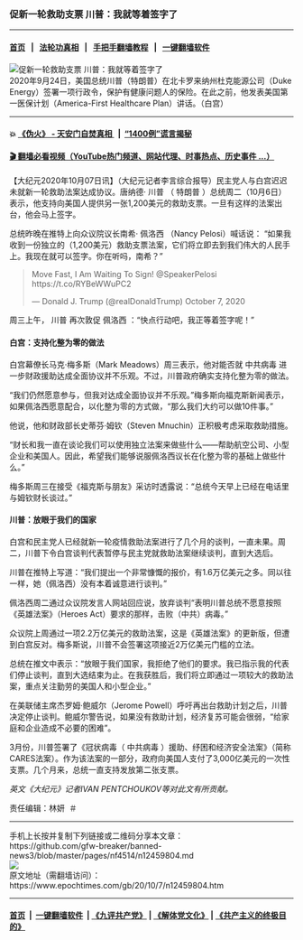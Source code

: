 ### 促新一轮救助支票 川普：我就等着签字了
------------------------

#### [首页](https://github.com/gfw-breaker/banned-news3/blob/master/README.md) &nbsp;&nbsp;|&nbsp;&nbsp; [法轮功真相](https://github.com/begood0513/basic/blob/master/README.md)  &nbsp;&nbsp;|&nbsp;&nbsp; [手把手翻墙教程](https://github.com/gfw-breaker/guides/wiki)  &nbsp;&nbsp;|&nbsp;&nbsp; [一键翻墙软件](https://github.com/gfw-breaker/nogfw/blob/master/README.md)  



<div><img alt="促新一轮救助支票 川普：我就等着签字了" class="attachment-djy_600_400 size-djy_600_400 wp-post-image" src="https://i.epochtimes.com/assets/uploads/2020/10/50382649502_957cf2de3a_o-600x400.jpg"/>
<div class="caption">
 2020年9月24日，美国总统川普（特朗普）在北卡罗来纳州杜克能源公司（Duke Energy）签署一项行政令，保护有健康问题人的保险。在此之前，他发表美国第一医保计划（America-First Healthcare Plan）讲话。（白宫）
</div></div><hr/>

#### 💥 [《伪火》 - 天安门自焚真相 ](http://158.247.195.190:10000/videos/blog/weihuo.html)&nbsp; |&nbsp; [“1400例”谎言揭秘  ](http://158.247.195.190:10000/videos/blog/jiexi1400.html)

#### [ 🎬  翻墙必看视频（YouTube热门频道、网站代理、时事热点、历史事件 ...）](https://github.com/gfw-breaker/links/blob/master/banned.md)

<div><p>
 【大纪元2020年10月07日讯】（大纪元记者李言综合报导）民主党人与白宫迟迟未就新一轮救助法案达成协议。唐纳德·
 <ok href="https://www.epochtimes.com/gb/tag/%E5%B7%9D%E6%99%AE.html">
  川普
 </ok>
 （
 <ok href="https://www.epochtimes.com/gb/tag/%E7%89%B9%E6%9C%97%E6%99%AE.html">
  特朗普
 </ok>
 ）总统周二（10月6日）表示，他支持向美国人提供另一张1,200美元的救助支票。一旦有这样的法案出台，他会马上签字。
</p>
<p>
 总统昨晚在推特上向众议院议长南希·
 <ok href="https://www.epochtimes.com/gb/tag/%E4%BD%A9%E6%B4%9B%E8%A5%BF.html">
  佩洛西
 </ok>
 （Nancy Pelosi）喊话说： “如果我收到一份独立的（1,200美元）救助支票法案，它们将立即去到我们伟大的人民手上。我现在就可以签字。你在听吗，南希？”
</p>
<p>
</p>
<blockquote class="twitter-tweet">
 <p dir="ltr" lang="en">
  Move Fast, I Am Waiting To Sign!
  <ok href="https://twitter.com/SpeakerPelosi?ref_src=twsrc%5Etfw">
   @SpeakerPelosi
  </ok>
  <ok href="https://t.co/RYBeWWuPC2">
   https://t.co/RYBeWWuPC2
  </ok>
 </p>
 <p>
  — Donald J. Trump (@realDonaldTrump)
  <ok href="https://twitter.com/realDonaldTrump/status/1313829415730786305?ref_src=twsrc%5Etfw">
   October 7, 2020
  </ok>
 </p>
</blockquote>
<p>
 <p>
  周三上午，
  <ok href="https://www.epochtimes.com/gb/tag/%E5%B7%9D%E6%99%AE.html">
   川普
  </ok>
  再次敦促
  <ok href="https://www.epochtimes.com/gb/tag/%E4%BD%A9%E6%B4%9B%E8%A5%BF.html">
   佩洛西
  </ok>
  ：“快点行动吧，我正等着签字呢！”
 </p>
 <h4>
  白宫：支持化整为零的做法
 </h4>
 <p>
  白宫幕僚长马克·梅多斯（Mark Meadows）周三表示，他对能否就
  <ok href="https://www.epochtimes.com/gb/tag/%E4%B8%AD%E5%85%B1%E7%97%85%E6%AF%92.html">
   中共病毒
  </ok>
  进一步财政援助达成全面协议并不乐观。不过，川普政府确实支持化整为零的做法。
 </p>
 <p>
  “我们仍然愿意参与，但我对达成全面协议并不乐观。”梅多斯向福克斯新闻表示，如果佩洛西愿意配合，以化整为零的方式做，“那么我们大约可以做10件事。”
 </p>
 <p>
  他说，他和财政部长史蒂芬·姆钦（Steven Mnuchin）正积极考虑采取救助措施。
 </p>
 <p>
  “财长和我一直在谈论我们可以使用独立法案来做些什么——帮助航空公司、小型企业和美国人。因此，希望我们能够说服佩洛西议长在化整为零的基础上做些什么。”
 </p>
 <p>
  梅多斯周三在接受《福克斯与朋友》采访时透露说：“总统今天早上已经在电话里与姆钦财长谈过。”
 </p>
 <h4>
  川普：放眼于我们的国家
 </h4>
 <p>
  白宫和民主党人已经就新一轮疫情救助法案进行了几个月的谈判，一直未果。周二，川普下令白宫谈判代表暂停与民主党就救助法案继续谈判，直到大选后。
 </p>
 <p>
  川普在推特上写道：“我们提出一个非常慷慨的报价，有1.6万亿美元之多。同以往一样，她（佩洛西）没有本着诚意进行谈判。”
 </p>
 <p>
  佩洛西周二通过众议院发言人网站回应说，放弃谈判“表明川普总统不愿意按照《英雄法案》（Heroes Act）要求的那样，击败（中共）病毒。”
 </p>
 <p>
  众议院上周通过一项2.2万亿美元的救助法案，这是《英雄法案》的更新版，但遭到白宫反对。梅多斯说，川普不会签署这项接近2万亿美元门槛的立法。
 </p>
 <p>
  总统在推文中表示：“放眼于我们国家，我拒绝了他们的要求。我已指示我的代表们停止谈判，直到大选结束为止。在我获胜后，我们将立即通过一项较大的救助法案，重点关注勤劳的美国人和小型企业。”
 </p>
 <p>
  在美联储主席杰罗姆·鲍威尔（Jerome Powell）呼吁再出台救助计划之后，川普决定停止谈判。鲍威尔警告说，如果没有救助计划，经济复苏可能会很弱，“给家庭和企业造成不必要的困难”。
 </p>
 <p>
  3月份，川普签署了《冠状病毒（
  <ok href="https://www.epochtimes.com/gb/tag/%E4%B8%AD%E5%85%B1%E7%97%85%E6%AF%92.html">
   中共病毒
  </ok>
  ）援助、纾困和经济安全法案》（简称CARES法案）。作为该法案的一部分，政府向美国人支付了3,000亿美元的一次性支票。几个月来，总统一直支持发放第二张支票。
 </p>
 <p>
  <em>
   英文《大纪元》记者IVAN PENTCHOUKOV等对此文有所贡献。
  </em>
 </p>
 <p>
  责任编辑：林妍  ＃
 </p>
 <div id="gtx-anchor" style="position: absolute; visibility: hidden; left: 10px; top: 756.812px; width: 161px; height: 19px;">
 </div>
</p></div>
<hr/>
手机上长按并复制下列链接或二维码分享本文章：<br/>
https://github.com/gfw-breaker/banned-news3/blob/master/pages/nf4514/n12459804.md <br/>
<a href='https://github.com/gfw-breaker/banned-news3/blob/master/pages/nf4514/n12459804.md'><img src='https://github.com/gfw-breaker/banned-news3/blob/master/pages/nf4514/n12459804.md.png'/></a> <br/>
原文地址（需翻墙访问）：https://www.epochtimes.com/gb/20/10/7/n12459804.htm


------------------------
#### [首页](https://github.com/gfw-breaker/banned-news3/blob/master/README.md) &nbsp;|&nbsp; [一键翻墙软件](https://github.com/gfw-breaker/nogfw/blob/master/README.md) &nbsp;| [《九评共产党》](https://github.com/gfw-breaker/9ping.md/blob/master/README.md#九评之一评共产党是什么) | [《解体党文化》](https://github.com/gfw-breaker/jtdwh.md/blob/master/README.md) | [《共产主义的终极目的》](https://github.com/gfw-breaker/gczydzjmd.md/blob/master/README.md)


<img src='http://gfw-breaker.win/banned-news3/pages/nf4514/n12459804.md' width='0px' height='0px'/>